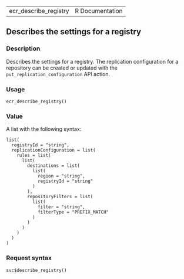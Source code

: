 <table style="width: 100%;">
<tbody>
<tr class="odd">
<td>ecr_describe_registry</td>
<td style="text-align: right;">R Documentation</td>
</tr>
</tbody>
</table>

## Describes the settings for a registry

### Description

Describes the settings for a registry. The replication configuration for
a repository can be created or updated with the
`put_replication_configuration` API action.

### Usage

    ecr_describe_registry()

### Value

A list with the following syntax:

    list(
      registryId = "string",
      replicationConfiguration = list(
        rules = list(
          list(
            destinations = list(
              list(
                region = "string",
                registryId = "string"
              )
            ),
            repositoryFilters = list(
              list(
                filter = "string",
                filterType = "PREFIX_MATCH"
              )
            )
          )
        )
      )
    )

### Request syntax

    svc$describe_registry()
